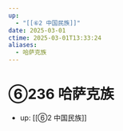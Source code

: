 ```yaml
---
up:
  - "[[⑥2 中国民族]]"
date: 2025-03-01
ctime: 2025-03-01T13:33:24
aliases:
  - 哈萨克族
---
```


# ⑥236 哈萨克族

- up: [[⑥2 中国民族]]
